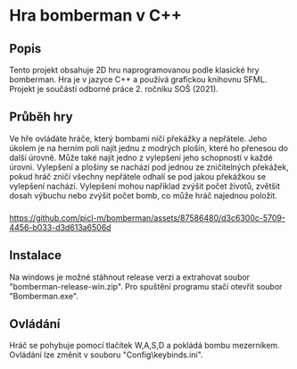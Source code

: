 # Hra bomberman v C++
## Popis
Tento projekt obsahuje 2D hru naprogramovanou podle klasické hry bomberman. Hra je v jazyce C++ a používá grafickou knihovnu SFML. Projekt je součástí odborné práce 2. ročníku SOŠ (2021).
## Průběh hry
Ve hře ovládáte hráče, který bombami ničí překážky a nepřátele. Jeho úkolem je na herním poli najít jednu z modrých plošin, které ho přenesou do další úrovně. Může také najít jedno z vylepšení jeho schopností v každé úrovni. Vylepšení a plošiny se nachází pod jednou ze zničitelných překážek, pokud hráč zničí všechny nepřátele odhalí se pod jakou překážkou se vylepšení nachází. Vylepšení mohou například zvýšit počet životů, zvětšit dosah výbuchu nebo zvýšit počet bomb, co může hráč najednou položit.
###  
https://github.com/picl-m/bomberman/assets/87586480/d3c6300c-5709-4456-b033-d3d613a6506d
## Instalace
Na windows je možné stáhnout release verzi a extrahovat soubor "bomberman-release-win.zip". Pro spuštění programu stačí otevřít soubor "Bomberman.exe".
## Ovládání
Hráč se pohybuje pomocí tlačítek W,A,S,D a pokládá bombu mezerníkem. Ovládání lze změnit v souboru "Config\keybinds.ini".
